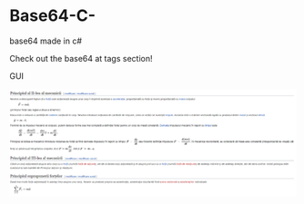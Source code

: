 # Base64-C-
base64 made in c#

Check out the base64 at tags section!


GUI

<img src="images/image1.png">
